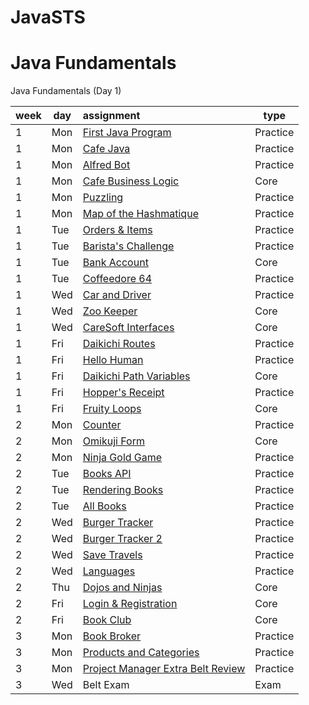 # JavaSTS

# Java Fundamentals

Java Fundamentals (Day 1)

| week | day | assignment                                                              | type     |
|------|-----|:------------------------------------------------------------------------|----------|
| 1    | Mon | [First Java Program](FirstJavaProgramSts/src/tylermaxwell/Main.java)    | Practice |
| 1    | Mon | [Cafe Java](CafeJavaSts/src/tylermaxwell/CafeJava.java/)                | Practice |
| 1    | Mon | [Alfred Bot](AlfredBotSts/src/tylermaxwell)                             | Practice |
| 1    | Mon | [Cafe Business Logic](CafeBusinessLogicSts/src/tylermaxwell)            | Core     |
| 1    | Mon | [Puzzling](PuzzlingSts/src/tylermaxwell)                                | Practice |
| 1    | Mon | [Map of the Hashmatique](MapOfTheHashmatique/README.md)                 | Practice |
| 1    | Tue | [Orders & Items](OrdersAndItems/README.md)	                           | Practice |
| 1    | Tue | [Barista's Challenge](BaristasChallenge/README.md)	                   | Practice |
| 1    | Tue | [Bank Account](BankAccount/README.md)	                               |     Core |
| 1    | Tue | [Coffeedore 64](Coffeedore64/README.md)	                               | Practice |
| 1    | Wed | [Car and Driver](CarAndDriverSts/src/tylermaxwell)	                   | Practice |
| 1    | Wed | [Zoo Keeper](ZooKeeper/README.md)	                                   |     Core |
| 1    | Wed | [CareSoft Interfaces](CareSoftInterfaces/README.md)	                   |     Core |
| 1    | Fri | [Daikichi Routes](DaikichiRoutes/README.md)	                           | Practice |
| 1    | Fri | [Hello Human](HelloHuman/README.md)	                                   | Practice |
| 1    | Fri | [Daikichi Path Variables](DaikichiPathVariables/README.md)	           |     Core |
| 1    | Fri | [Hopper's Receipt](HoppersReceipt/README.md)	                           | Practice |
| 1    | Fri | [Fruity Loops](FruityLoops/README.md)	                               |     Core |
| 2    | Mon | [Counter](Counter/README.md)  	                                       | Practice |
| 2    | Mon | [Omikuji Form](OmikujiForm/README.md)                                   |     Core |
| 2    | Mon | [Ninja Gold Game](NinjaGoldGame/README.md)	                           | Practice |
| 2    | Tue | [Books API](BooksApi/README.md)	                                       | Practice |
| 2    | Tue | [Rendering Books](BooksApi/README.md)	                               | Practice |
| 2    | Tue | [All Books](AllBooks/README.md)	                                       | Practice |
| 2    | Wed | [Burger Tracker](BurgerTrackerSts)                                      | Practice |
| 2    | Wed | [Burger Tracker 2](BurgerTrackerIISts)                                  | Practice |
| 2    | Wed | [Save Travels](SaveTravels/README.md)	                               | Practice |
| 2    | Wed | [Languages](Languages/README.md)	                                       | Practice |
| 2    | Thu | [Dojos and Ninjas](DojosAndNinjas/README.md)                            | Core     |
| 2    | Fri | [Login & Registration](LoginRegistration/README.md)                     | Core     |
| 2    | Fri | [Book Club](LoginRegistration/README.md)	                               |     Core |
| 3    | Mon | [Book Broker](BookBroker/README.md)	                                   | Practice |
| 3    | Mon | [Products and Categories](ProductsAndCategories/README.md)              | Practice |
| 3    | Mon | [Project Manager Extra Belt Review](ProjectManagerSts/)                 | Practice |
| 3    | Wed | Belt Exam                                                               |     Exam |
